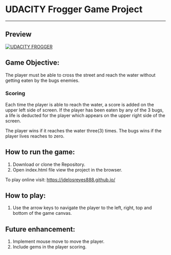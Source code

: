 # UDACITY Frogger Game Project
---
## Preview

[![UDACITY FROGGER](http://img.youtube.com/vi/kaifTslArtY/0.jpg)](http://www.youtube.com/watch?v=kaifTslArtY)

## Game Objective:

The player must be able to cross the street and reach the water without getting eaten by the bugs enemies.


### Scoring 

Each time the player is able to reach the water, a score is added on the upper left side of screen.  If the player has been eaten by any of the 3 bugs, a life is deducted for the player which appears on the upper right side of the screen.

The player wins if it reaches the water three(3) times.
The bugs wins if the player lives reaches to zero. 

## How to run the game:

1. Download or clone the Repository.
2. Open index.html file view the project in the browser.

To play online visit: https://jdelosreyes888.github.io/

## How to play:

1. Use the arrow keys to navigate the player to the left, right, top and bottom of the game canvas.

## Future enhancement:
1. Implement mouse move to move the player.
2. Include gems in the player scoring.   

